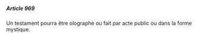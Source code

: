 ##### Article 969

Un testament pourra être olographe ou fait par acte public ou dans la forme mystique.

